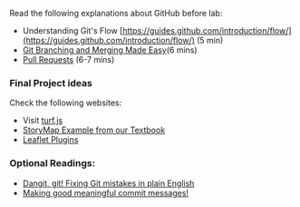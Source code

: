 
Read the following explanations about GitHub before lab:
- Understanding Git's Flow [https://guides.github.com/introduction/flow/](https://guides.github.com/introduction/flow/) (5 min)
- [Git Branching and Merging Made Easy](https://medium.com/swlh/git-branching-and-merging-made-easy-f7dacd4aa75e)(6 mins)
- [Pull Requests](https://blog.containerize.com/2021/02/04/understand-and-learn-branches-and-pull-requests-in-git/) (6-7 mins)



### Final Project ideas
Check the following websites:
- Visit [turf.js](https://turfjs.org/)
- [StoryMap Example from our Textbook](https://handsondataviz.github.io/leaflet-storymaps-with-google-sheets/)
- [Leaflet Plugins](https://leafletjs.com/plugins.html)

### Optional Readings:
- [Dangit, git! Fixing Git mistakes in plain English](https://dangitgit.com/)
- [Making good meaningful commit messages!](https://www.conventionalcommits.org/en/v1.0.0/)
